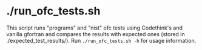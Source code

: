 # ./run_ofc_tests.sh 

This script runs "programs" and "nist" ofc tests using Codethink's and
vanilla gfortran and compares the results with expected ones
(stored in ./expected_test_results/).
Run `./run_ofc_tests.sh -h` for usage information.
